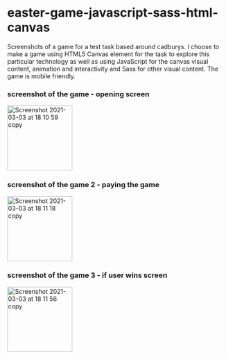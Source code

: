 # easter-game-javascript-sass-html-canvas

Screenshots of a game for a test task based around cadburys. I choose to make a game using HTML5 Canvas element for the task to explore this particular technology as well as using JavaScript for the canvas visual content, animation and interactivity and Sass for other visual content. The game is mobile friendly.   

### screenshot of the game - opening screen 
<img width="150" alt="Screenshot 2021-03-03 at 18 10 59 copy" src="https://user-images.githubusercontent.com/57684147/109855482-3ac2b980-7c50-11eb-8509-2b3e6bb45d44.png">


### screenshot of the game 2 - paying the game
<img width="150" alt="Screenshot 2021-03-03 at 18 11 18 copy" src="https://user-images.githubusercontent.com/57684147/109855797-a2790480-7c50-11eb-9431-f3ee8e4f4360.png">


### screenshot of the game 3 - if user wins screen 
<img width="150" alt="Screenshot 2021-03-03 at 18 11 56 copy" src="https://user-images.githubusercontent.com/57684147/109855948-d0f6df80-7c50-11eb-9d5a-737b2efa6bfc.png">

